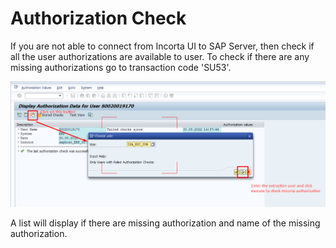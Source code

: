 # Authorization Check

If you are not able to connect from Incorta UI to SAP Server, then check if all the user authorizations are available to user. To check if there are any missing authorizations go to transaction code 'SU53'.

<img src="sap-tables/assets/images/missing-auth.png" width="700" />

A list will display if there are missing authorization and name of the missing authorization.
